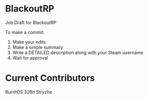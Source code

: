 BlackoutRP
==========

Job Draft for BlackoutRP

To make a commit:
1. Make your edits
2. Make a simple summary
3. Write a DETAILED description along with your Steam username
4. Wait for approval

Current Contributors
====================
BurritOS 32Bit
Stryzhe
